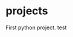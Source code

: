 # projects
[comment]: <> (This is a comment, it will not be included)
First python project. 
test


